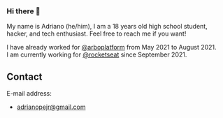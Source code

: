 ### Hi there 👋

My name is Adriano (he/him), I am a 18 years old high school student, hacker, and tech enthusiast. Feel free to reach me if you want!  

I have already worked for [@arboplatform](https://github.com/arboplatform) from May 2021 to August 2021.  
I am currently working for [@rocketseat](https://github.com/rocketseat) since September 2021.

## Contact

E-mail address:
- adrianopejr@gmail.com
